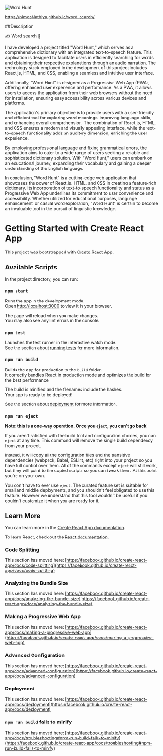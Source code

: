 

![Word Hunt](https://github.com/NimeshLathiya/word-search/assets/142136394/756752ee-535a-4b9c-be40-994ac0857943)

https://nimeshlathiya.github.io/word-search/

##Description

✍ Word search 📝

I have developed a project titled "Word Hunt," which serves as a comprehensive dictionary with an integrated text-to-speech feature. This application is designed to facilitate users in efficiently searching for words and obtaining their respective explanations through an audio narration. The technology stack employed in the development of this project includes React.js, HTML, and CSS, enabling a seamless and intuitive user interface.

Additionally, "Word Hunt" is designed as a Progressive Web App (PWA), offering enhanced user experience and performance. As a PWA, it allows users to access the application from their web browsers without the need for installation, ensuring easy accessibility across various devices and platforms.

The application's primary objective is to provide users with a user-friendly and efficient tool for exploring word meanings, improving language skills, and enhancing overall comprehension. The combination of React.js, HTML, and CSS ensures a modern and visually appealing interface, while the text-to-speech functionality adds an auditory dimension, enriching the user experience.

By employing professional language and fixing grammatical errors, the application aims to cater to a wide range of users seeking a reliable and sophisticated dictionary solution. With "Word Hunt," users can embark on an educational journey, expanding their vocabulary and gaining a deeper understanding of the English language.

In conclusion, "Word Hunt" is a cutting-edge web application that showcases the power of React.js, HTML, and CSS in creating a feature-rich dictionary. Its incorporation of text-to-speech functionality and status as a Progressive Web App underlines its commitment to user convenience and accessibility. Whether utilized for educational purposes, language enhancement, or casual word exploration, "Word Hunt" is certain to become an invaluable tool in the pursuit of linguistic knowledge.

# Getting Started with Create React App

This project was bootstrapped with [Create React App](https://github.com/facebook/create-react-app).

## Available Scripts

In the project directory, you can run:

### `npm start`

Runs the app in the development mode.\
Open [http://localhost:3000](http://localhost:3000) to view it in your browser.

The page will reload when you make changes.\
You may also see any lint errors in the console.

### `npm test`

Launches the test runner in the interactive watch mode.\
See the section about [running tests](https://facebook.github.io/create-react-app/docs/running-tests) for more information.

### `npm run build`

Builds the app for production to the `build` folder.\
It correctly bundles React in production mode and optimizes the build for the best performance.

The build is minified and the filenames include the hashes.\
Your app is ready to be deployed!

See the section about [deployment](https://facebook.github.io/create-react-app/docs/deployment) for more information.

### `npm run eject`

**Note: this is a one-way operation. Once you `eject`, you can't go back!**

If you aren't satisfied with the build tool and configuration choices, you can `eject` at any time. This command will remove the single build dependency from your project.

Instead, it will copy all the configuration files and the transitive dependencies (webpack, Babel, ESLint, etc) right into your project so you have full control over them. All of the commands except `eject` will still work, but they will point to the copied scripts so you can tweak them. At this point you're on your own.

You don't have to ever use `eject`. The curated feature set is suitable for small and middle deployments, and you shouldn't feel obligated to use this feature. However we understand that this tool wouldn't be useful if you couldn't customize it when you are ready for it.

## Learn More

You can learn more in the [Create React App documentation](https://facebook.github.io/create-react-app/docs/getting-started).

To learn React, check out the [React documentation](https://reactjs.org/).

### Code Splitting

This section has moved here: [https://facebook.github.io/create-react-app/docs/code-splitting](https://facebook.github.io/create-react-app/docs/code-splitting)

### Analyzing the Bundle Size

This section has moved here: [https://facebook.github.io/create-react-app/docs/analyzing-the-bundle-size](https://facebook.github.io/create-react-app/docs/analyzing-the-bundle-size)

### Making a Progressive Web App

This section has moved here: [https://facebook.github.io/create-react-app/docs/making-a-progressive-web-app](https://facebook.github.io/create-react-app/docs/making-a-progressive-web-app)

### Advanced Configuration

This section has moved here: [https://facebook.github.io/create-react-app/docs/advanced-configuration](https://facebook.github.io/create-react-app/docs/advanced-configuration)

### Deployment

This section has moved here: [https://facebook.github.io/create-react-app/docs/deployment](https://facebook.github.io/create-react-app/docs/deployment)

### `npm run build` fails to minify

This section has moved here: [https://facebook.github.io/create-react-app/docs/troubleshooting#npm-run-build-fails-to-minify](https://facebook.github.io/create-react-app/docs/troubleshooting#npm-run-build-fails-to-minify)

